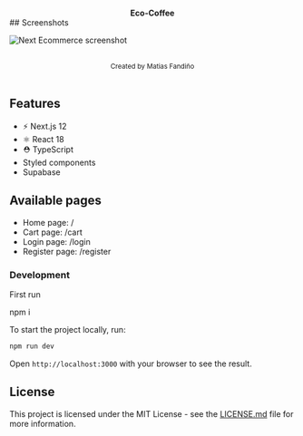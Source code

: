 
<br />

<div align="center"><strong>Eco-Coffee</strong></div>
## Screenshots

![Next Ecommerce screenshot](https://i.ibb.co/cDg5hSp/ecommerse.png)

<br />
</div>
<div align="center">
  <sub>Created by Matias Fandiño</sub>
</div>

<br />

## Features

- ⚡️ Next.js 12
- ⚛️ React 18
- ⛑ TypeScript
- Styled components
- Supabase

## Available pages

- Home page: /
- Cart page: /cart
- Login page: /login
- Register page: /register

### Development
First run

npm i

To start the project locally, run:

```bash
npm run dev
```

Open `http://localhost:3000` with your browser to see the result.


## License

This project is licensed under the MIT License - see the [LICENSE.md](LICENSE.md) file for more information.

